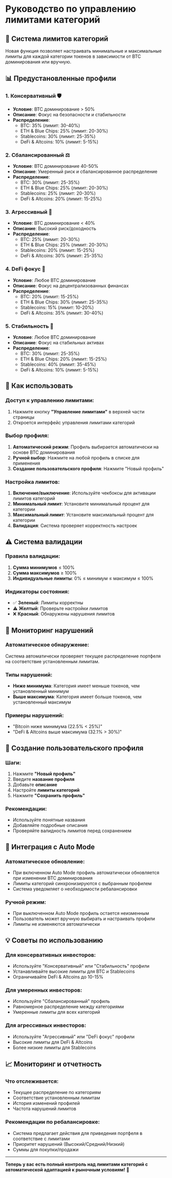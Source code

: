 # Руководство по управлению лимитами категорий

## 🎯 **Система лимитов категорий**

Новая функция позволяет настраивать минимальные и максимальные лимиты для каждой категории токенов в зависимости от BTC доминирования или вручную.

## 📊 **Предустановленные профили**

### 1. **Консервативный** 🛡️
- **Условие**: BTC доминирование > 50%
- **Описание**: Фокус на безопасности и стабильности
- **Распределение**:
  - BTC: 35% (лимит: 30-40%)
  - ETH & Blue Chips: 25% (лимит: 20-30%)
  - Stablecoins: 30% (лимит: 25-35%)
  - DeFi & Altcoins: 10% (лимит: 5-15%)

### 2. **Сбалансированный** ⚖️
- **Условие**: BTC доминирование 40-50%
- **Описание**: Умеренный риск и сбалансированное распределение
- **Распределение**:
  - BTC: 30% (лимит: 25-35%)
  - ETH & Blue Chips: 25% (лимит: 20-30%)
  - Stablecoins: 25% (лимит: 20-30%)
  - DeFi & Altcoins: 20% (лимит: 15-25%)

### 3. **Агрессивный** 🚀
- **Условие**: BTC доминирование < 40%
- **Описание**: Высокий риск/доходность
- **Распределение**:
  - BTC: 25% (лимит: 20-30%)
  - ETH & Blue Chips: 25% (лимит: 20-30%)
  - Stablecoins: 20% (лимит: 15-25%)
  - DeFi & Altcoins: 30% (лимит: 25-35%)

### 4. **DeFi фокус** 🔗
- **Условие**: Любое BTC доминирование
- **Описание**: Фокус на децентрализованных финансах
- **Распределение**:
  - BTC: 20% (лимит: 15-25%)
  - ETH & Blue Chips: 30% (лимит: 25-35%)
  - Stablecoins: 15% (лимит: 10-20%)
  - DeFi & Altcoins: 35% (лимит: 30-40%)

### 5. **Стабильность** 💎
- **Условие**: Любое BTC доминирование
- **Описание**: Фокус на стабильных активах
- **Распределение**:
  - BTC: 30% (лимит: 25-35%)
  - ETH & Blue Chips: 20% (лимит: 15-25%)
  - Stablecoins: 40% (лимит: 35-45%)
  - DeFi & Altcoins: 10% (лимит: 5-15%)

## 🔧 **Как использовать**

### **Доступ к управлению лимитами:**
1. Нажмите кнопку **"Управление лимитами"** в верхней части страницы
2. Откроется интерфейс управления лимитами категорий

### **Выбор профиля:**
1. **Автоматический режим**: Профиль выбирается автоматически на основе BTC доминирования
2. **Ручной выбор**: Нажмите на любой профиль в списке для применения
3. **Создание пользовательского профиля**: Нажмите "Новый профиль"

### **Настройка лимитов:**
1. **Включение/выключение**: Используйте чекбоксы для активации лимитов категорий
2. **Минимальный лимит**: Установите минимальный процент для категории
3. **Максимальный лимит**: Установите максимальный процент для категории
4. **Валидация**: Система проверяет корректность настроек

## ⚠️ **Система валидации**

### **Правила валидации:**
1. **Сумма минимумов** ≤ 100%
2. **Сумма максимумов** ≥ 100%
3. **Индивидуальные лимиты**: 0% ≤ минимум ≤ максимум ≤ 100%

### **Индикаторы состояния:**
- ✅ **Зеленый**: Лимиты корректны
- ⚠️ **Желтый**: Проверьте настройки лимитов
- ❌ **Красный**: Обнаружены нарушения лимитов

## 🚨 **Мониторинг нарушений**

### **Автоматическое обнаружение:**
Система автоматически проверяет текущее распределение портфеля на соответствие установленным лимитам.

### **Типы нарушений:**
- **Ниже минимума**: Категория имеет меньше токенов, чем установленный минимум
- **Выше максимума**: Категория имеет больше токенов, чем установленный максимум

### **Примеры нарушений:**
- "Bitcoin ниже минимума (22.5% < 25%)"
- "DeFi & Altcoins выше максимума (32.1% > 30%)"

## 📝 **Создание пользовательского профиля**

### **Шаги:**
1. Нажмите **"Новый профиль"**
2. Введите **название профиля**
3. Добавьте **описание**
4. Настройте **лимиты категорий**
5. Нажмите **"Сохранить профиль"**

### **Рекомендации:**
- Используйте понятные названия
- Добавляйте подробные описания
- Проверяйте валидность лимитов перед сохранением

## 🔄 **Интеграция с Auto Mode**

### **Автоматическое обновление:**
- При включенном Auto Mode профиль автоматически обновляется при изменении BTC доминирования
- Лимиты категорий синхронизируются с выбранным профилем
- Система уведомляет о необходимости ребалансировки

### **Ручной режим:**
- При выключенном Auto Mode профиль остается неизменным
- Пользователь может вручную выбирать и настраивать профили
- Лимиты не изменяются автоматически

## 💡 **Советы по использованию**

### **Для консервативных инвесторов:**
- Используйте "Консервативный" или "Стабильность" профили
- Устанавливайте высокие лимиты для BTC и Stablecoins
- Ограничивайте DeFi & Altcoins до 10-15%

### **Для умеренных инвесторов:**
- Используйте "Сбалансированный" профиль
- Равномерное распределение между категориями
- Умеренные лимиты для всех категорий

### **Для агрессивных инвесторов:**
- Используйте "Агрессивный" или "DeFi фокус" профили
- Высокие лимиты для DeFi & Altcoins
- Более низкие лимиты для Stablecoins

## 📈 **Мониторинг и отчетность**

### **Что отслеживается:**
- Текущее распределение по категориям
- Соответствие установленным лимитам
- История изменений профилей
- Частота нарушений лимитов

### **Рекомендации по ребалансировке:**
- Система предлагает действия для приведения портфеля в соответствие с лимитами
- Приоритет нарушений (Высокий/Средний/Низкий)
- Суммы для покупки/продажи

---

**Теперь у вас есть полный контроль над лимитами категорий с автоматической адаптацией к рыночным условиям!** 🎯 